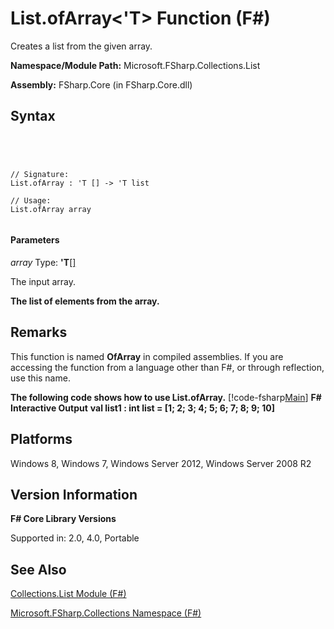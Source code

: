 # List.ofArray<'T> Function (F#)

Creates a list from the given array.

**Namespace/Module Path:** Microsoft.FSharp.Collections.List

**Assembly:** FSharp.Core (in FSharp.Core.dll)


## Syntax



```




// Signature:
List.ofArray : 'T [] -> 'T list

// Usage:
List.ofArray array


```





#### Parameters
*array*
Type: **'T**[[]](http://msdn.microsoft.com/en-us/library/def20292-9aae-4596-9275-b94e594f8493)


The input array.



**The list of elements from the array.**
## Remarks
This function is named **OfArray** in compiled assemblies. If you are accessing the function from a language other than F#, or through reflection, use this name.

**The following code shows how to use List.ofArray.**
[!code-fsharp[Main](snippets/fslists/snippet59.fs)]
**F# Interactive Output**
**val list1 : int list = [1; 2; 3; 4; 5; 6; 7; 8; 9; 10]**
## Platforms
Windows 8, Windows 7, Windows Server 2012, Windows Server 2008 R2


## Version Information
**F# Core Library Versions**

Supported in: 2.0, 4.0, Portable




## See Also
[Collections.List Module &#40;F&#35;&#41;](Collections.List-Module-%5BFSharp%5D.md)

[Microsoft.FSharp.Collections Namespace &#40;F&#35;&#41;](Microsoft.FSharp.Collections-Namespace-%5BFSharp%5D.md)

